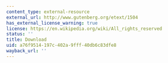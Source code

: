 ```yaml
---
content_type: external-resource
external_url: http://www.gutenberg.org/etext/1504
has_external_license_warning: true
license: https://en.wikipedia.org/wiki/All_rights_reserved
status: ''
title: Download
uid: a76f9514-197c-402a-9fff-40db6c83dfe8
wayback_url: ''
---
```

